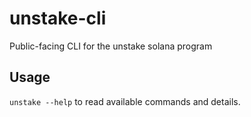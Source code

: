 # unstake-cli

Public-facing CLI for the unstake solana program

## Usage

`unstake --help` to read available commands and details.
